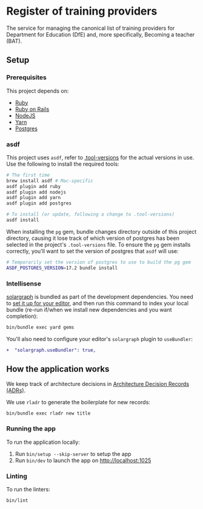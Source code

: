 # Register of training providers

The service for managing the canonical list of training providers for Department for Education (DfE) and, more specifically, Becoming a teacher (BAT).

## Setup

### Prerequisites

This project depends on:

- [Ruby](https://www.ruby-lang.org/)
- [Ruby on Rails](https://rubyonrails.org/)
- [NodeJS](https://nodejs.org/)
- [Yarn](https://yarnpkg.com/)
- [Postgres](https://www.postgresql.org/)

### asdf

This project uses `asdf`, refer to [.tool-versions](.tool-versions) for the actual versions in use. Use the following to install the required tools:

```sh
# The first time
brew install asdf # Mac-specific
asdf plugin add ruby
asdf plugin add nodejs
asdf plugin add yarn
asdf plugin add postgres

# To install (or update, following a change to .tool-versions)
asdf install
```

When installing the `pg` gem, bundle changes directory outside of this
project directory, causing it lose track of which version of postgres has
been selected in the project's `.tool-versions` file. To ensure the `pg` gem
installs correctly, you'll want to set the version of postgres that `asdf`
will use:

```sh
# Temporarily set the version of postgres to use to build the pg gem
ASDF_POSTGRES_VERSION=17.2 bundle install
```

### Intellisense

[solargraph](https://github.com/castwide/solargraph) is bundled as part of the
development dependencies. You need to [set it up for your
editor](https://github.com/castwide/solargraph#using-solargraph), and then run
this command to index your local bundle (re-run if/when we install new
dependencies and you want completion):

```sh
bin/bundle exec yard gems
```

You'll also need to configure your editor's `solargraph` plugin to
`useBundler`:

```diff
+  "solargraph.useBundler": true,
```

## How the application works

We keep track of architecture decisions in [Architecture Decision Records
(ADRs)](/adr/).

We use `rladr` to generate the boilerplate for new records:

```bash
bin/bundle exec rladr new title
```

### Running the app

To run the application locally:

1. Run `bin/setup --skip-server` to setup the app
2. Run `bin/dev` to launch the app on <http://localhost:1025>

### Linting

To run the linters:

```bash
bin/lint
```
